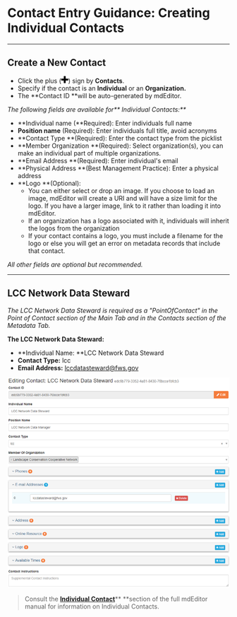 # Contact Entry Guidance: Creating Individual Contacts

---

## Create a New Contact

* Click the plus \(![](/assets/symbol_plus_16.png)\) sign by **Contacts**.
* Specify if the contact is an **Individual** or an **Organization.**
* The **Contact ID **will be auto-generated by mdEditor.

_The following fields are available for** Individual Contacts:**_

* **Individual name \(**Required\): Enter individuals full name
* **Position name** \(Required\): Enter individuals full title, avoid acronyms
* **Contact Type **\(Required\): Enter the contact type from the picklist
* **Member Organization **\(Required\): Select organization\(s\), you can make an individual part of multiple organizations.
* **Email Address **\(Required\): Enter individual's email
* **Physical Address **\(Best Management Practice\): Enter a physical address
* **Logo **\(Optional\): 
  * You can either select or drop an image. If you choose to load an image, mdEditor will create a URI and will have a size limit for the logo. If you have a larger image, link to it rather than loading it into mdEditor. 
  * If an organization has a logo associated with it, individuals will inherit the logos from the organization 
  * If your contact contains a logo, you must include a filename for the logo or else you will get an error on metadata records that include that contact.

_All other fields are optional but recommended._

---

## LCC Network Data Steward

_The LCC Network Data Steward is required as a "PointOfContact" in the Point of Contact section of the Main Tab and in the Contacts section of the Metadata Tab._

**The LCC Network Data Steward:**

* **Individual Name: **LCC Network Data Steward
* **Contact Type:** lcc
* **Email Address:** lccdatasteward@fws.gov

![](/assets/individual_contact_window.png)

> Consult the [**Individual Contact**](https://adiwg.gitbooks.io/mdeditor/content/contact/new/individual.html)** **section of the full mdEditor manual for information on Individual Contacts.



